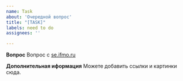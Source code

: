 ```yaml
---
name: Task
about: 'Очередной вопрос'
title: "[TASK]"
labels: need to do
assignees: ''

---
```


**Вопрос**
Вопрос с [se.ifmo.ru](https://se.ifmo.ru/en/courses/web)

**Дополнительная иформация**
Можете добавить ссылки и картинки сюда.
